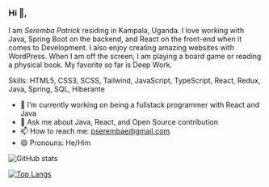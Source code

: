 ### Hi 👋, 
I am *Seremba Patrick* residing in Kampala, Uganda. I love working with Java, Spring Boot on the backend, and React on the front-end when it comes to Development. I also enjoy creating amazing websites with WordPress. When I am off the screen, I am playing a board game or reading a physical book. My favorite so far is Deep Work.

Skills: HTML5, CSS3, SCSS, Tailwind, JavaScript, TypeScript, React, Redux, Java, Spring, SQL, Hiberante

- 🌱 I’m currently working on being a fullstack programmer with React and Java
-  💬 Ask me about Java, React, and Open Source contribution
- 📫 How to reach me: pserembae@gmail.com 
- 😄 Pronouns: He/Him

![GitHub stats](https://github-readme-stats.vercel.app/api?username=Seremba&show_icons=true) 

[![Top Langs](https://github-readme-stats.vercel.app/api/top-langs/?username=Seremba&layout=compact)](https://github.com/anuraghazra/github-readme-stats)








